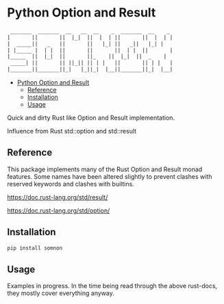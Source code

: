 
# Python Option and Result

~~~txt
 _______  _______  __   __  __    _  _______  __    _
|       ||       ||  |_|  ||  |  | ||       ||  |  | |
|  _____||   _   ||       ||   |_| ||   _||   |_| |
| |_____ |  | |  ||       ||       ||  | |  ||       |
|_____  ||  |_|  ||       ||_    ||  |_|  ||  _    |
 _____| ||       || ||_|| || | |   ||       || | |   |
|_______||_______||_|   |_||_|  |__||_______||_|  |__|
~~~

- [Python Option and Result](#python-option-and-result)
  - [Reference](#reference)
  - [Installation](#installation)
  - [Usage](#usage)

Quick and dirty Rust like Option and Result implementation.

Influence from Rust std::option and std::result

## Reference

This package implements many of the Rust Option and Result monad features. Some names have been altered slightly to prevent clashes with reserved keywords and clashes with builtins.

<https://doc.rust-lang.org/std/result/>

<https://doc.rust-lang.org/std/option/>

## Installation

~~~bash
pip install somnon
~~~

## Usage

Examples in progress. In the time being read through the above rust-docs, they mostly cover everything anyway.
